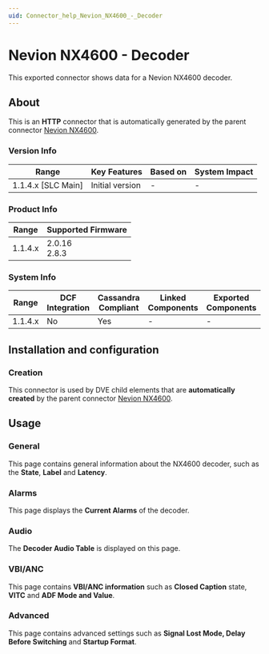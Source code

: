 ```yaml
---
uid: Connector_help_Nevion_NX4600_-_Decoder
---
```


# Nevion NX4600 - Decoder

This exported connector shows data for a Nevion NX4600 decoder.

## About

This is an **HTTP** connector that is automatically generated by the parent connector [Nevion NX4600](xref:Connector_help_Nevion_NX4600).

### Version Info

| Range                | Key Features     | Based on     | System Impact     |
|----------------------|------------------|--------------|-------------------|
| 1.1.4.x [SLC Main]   | Initial version  | -            | -                 |

### Product Info

| Range     | Supported Firmware     |
|-----------|------------------------|
| 1.1.4.x   | 2.0.16<br>2.8.3        |

### System Info

| Range     | DCF Integration     | Cassandra Compliant     | Linked Components     | Exported Components     |
|-----------|---------------------|-------------------------|-----------------------|-------------------------|
| 1.1.4.x   | No                  | Yes                     | -                     | -                       |

## Installation and configuration

### Creation

This connector is used by DVE child elements that are **automatically created** by the parent connector [Nevion NX4600](xref:Connector_help_Nevion_NX4600).

## Usage

### General

This page contains general information about the NX4600 decoder, such as the **State**, **Label** and **Latency**.

### Alarms

This page displays the **Current Alarms** of the decoder.

### Audio

The **Decoder Audio Table** is displayed on this page.

### VBI/ANC

This page contains **VBI/ANC information** such as **Closed Caption** state, **VITC** and **ADF Mode and Value**.

### Advanced

This page contains advanced settings such as **Signal Lost Mode, Delay Before Switching** and **Startup Format**.
